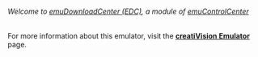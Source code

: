 ###### Welcome to [emuDownloadCenter (EDC)](https://github.com/PhoenixInteractiveNL/emuDownloadCenter/wiki/), a module of [emuControlCenter](https://github.com/PhoenixInteractiveNL/emuControlCenter/wiki/)

For more information about this emulator, visit the [**creatiVision Emulator**](https://github.com/PhoenixInteractiveNL/emuDownloadCenter/wiki/Emulator-creativision#menu) page.
